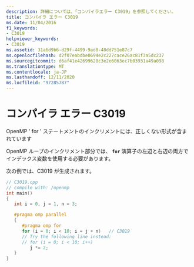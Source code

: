 ```yaml
---
description: 詳細については、「コンパイラエラー C3019」を参照してください。
title: コンパイラ エラー C3019
ms.date: 11/04/2016
f1_keywords:
- C3019
helpviewer_keywords:
- C3019
ms.assetid: 31a6d9b6-d29f-4499-9ad8-48dd751e87c7
ms.openlocfilehash: d2f07eabdbe0694e2c227cace26ac81f3a5dc237
ms.sourcegitcommit: d6af41e42699628c3e2e6063ec7b03931a49a098
ms.translationtype: MT
ms.contentlocale: ja-JP
ms.lasthandoff: 12/11/2020
ms.locfileid: "97285787"
---
```

# <a name="compiler-error-c3019"></a>コンパイラ エラー C3019

OpenMP ' for ' ステートメントのインクリメントには、正しくない形式が含まれています

OpenMP ループのインクリメント部分では、 **`for`** 演算子の左辺と右辺の両方でインデックス変数を使用する必要があります。

次の例では、C3019 が生成されます。

```cpp
// C3019.cpp
// compile with: /openmp
int main()
{
   int i = 0, j = 1, n = 3;

   #pragma omp parallel
   {
      #pragma omp for
      for (i = 0; i < 10; i = j + n)   // C3019
      // Try the following line instead:
      // for (i = 0; i < 10; i++)
         j *= 2;
   }
}
```
